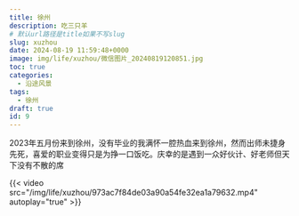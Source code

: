 ```yaml
---
title: 徐州
description: 吃三只羊
# 默认url路径是title如果不写slug
slug: xuzhou
date: 2024-08-19 11:59:48+0000
image: img/life/xuzhou/微信图片_20240819120851.jpg
toc: true
categories:
  - 沿途风景
tags:
  - 徐州
draft: true
id: 9
---
```


2023年五月份来到徐州，没有毕业的我满怀一腔热血来到徐州，然而出师未捷身先死，喜爱的职业变得只是为挣一口饭吃。庆幸的是遇到一众好伙计、好老师但天下没有不散的席

{{< video src="/img/life/xuzhou/973ac7f84de03a90a54fe32ea1a79632.mp4" autoplay="true"  >}}

